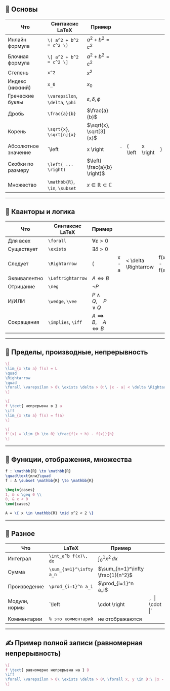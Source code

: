 ## 📌 **Основы**

| Что                 | Синтаксис LaTeX                 | Пример                                |    |         |          |   |
| ------------------- | ------------------------------- | ------------------------------------- | -- | ------- | -------- | - |
| Инлайн формула      | `\( a^2 + b^2 = c^2 \)`         | $a^2 + b^2 = c^2$                     |    |         |          |   |
| Блочная формула     | `\[ a^2 + b^2 = c^2 \]`         | $a^2 + b^2 = c^2$                     |    |         |          |   |
| Степень             | `x^2`                           | $x^2$                                 |    |         |          |   |
| Индекс (нижний)     | `x_0`                           | $x_0$                                 |    |         |          |   |
| Греческие буквы     | `\varepsilon`, `\delta`, `\phi` | $\varepsilon, \delta, \phi$           |    |         |          |   |
| Дробь               | `\frac{a}{b}`                   | $\frac{a}{b}$                         |    |         |          |   |
| Корень              | `\sqrt{x}`, `\sqrt[n]{x}`       | $\sqrt{x}, \sqrt[3]{x}$               |    |         |          |   |
| Абсолютное значение | \`\left                         | x \right                              | \` | ( \left | x \right | ) |
| Скобки по размеру   | `\left( ... \right)`            | $\left( \frac{a}{b} \right)$          |    |         |          |   |
| Множество           | `\mathbb{R}`, `\in`, `\subset`  | $x \in \mathbb{R} \subset \mathbb{C}$ |    |         |          |   |

---

## 📌 **Кванторы и логика**

| Что          | Синтаксис LaTeX    | Пример                         |       |                      |             |                 |
| ------------ | ------------------ | ------------------------------ | ----- | -------------------- | ----------- | --------------- |
| Для всех     | `\forall`          | $\forall \varepsilon > 0$      |       |                      |             |                 |
| Существует   | `\exists`          | $\exists \delta > 0$           |       |                      |             |                 |
| Следует      | `\Rightarrow`      | (                              | x - a | < \delta \Rightarrow | f(x) - f(a) | < \varepsilon ) |
| Эквивалентно | `\Leftrightarrow`  | $A \Leftrightarrow B$          |       |                      |             |                 |
| Отрицание    | `\neg`             | $\neg P$                       |       |                      |             |                 |
| И/ИЛИ        | `\wedge`, `\vee`   | $P \wedge Q, \quad P \vee Q$   |       |                      |             |                 |
| Сокращения   | `\implies`, `\iff` | $A \implies B, \quad A \iff B$ |       |                      |             |                 |

---

## 📌 **Пределы, производные, непрерывность**

```latex
\[
\lim_{x \to a} f(x) = L
\quad
\Rightarrow
\quad
\forall \varepsilon > 0\ \exists \delta > 0:\ |x - a| < \delta \Rightarrow |f(x) - L| < \varepsilon
\]
```

```latex
\[
f \text{ непрерывна в } a
\iff
\lim_{x \to a} f(x) = f(a)
\]
```

```latex
\[
f'(x) = \lim_{h \to 0} \frac{f(x + h) - f(x)}{h}
\]
```

---

## 📌 **Функции, отображения, множества**

```latex
f : \mathbb{R} \to \mathbb{R}
\quad\text{или}\quad
f : A \subset \mathbb{R} \to \mathbb{R}
```

```latex
\begin{cases}
1, & x \geq 0 \\
0, & x < 0
\end{cases}
```

```latex
A = \{ x \in \mathbb{R} \mid x^2 < 2 \}
```

---

## 📌 **Разное**

| Что           | LaTeX                   | Пример                            |                   |         |          |                   |
| ------------- | ----------------------- | --------------------------------- | ----------------- | ------- | -------- | ----------------- |
| Интеграл      | `\int_a^b f(x)\, dx`    | $\int_0^1 x^2\, dx$               |                   |         |          |                   |
| Сумма         | `\sum_{n=1}^\infty a_n` | $\sum_{n=1}^\infty \frac{1}{n^2}$ |                   |         |          |                   |
| Произведение  | `\prod_{i=1}^n a_i`     | $\prod_{i=1}^n a_i$               |                   |         |          |                   |
| Модули, нормы | \`\left                 | \cdot \right                      | `, `\| \cdot \|\` | ( \left | x \right | , \quad \| x \| ) |
| Комментарии   | `% это комментарий`     | не отображаются                   |                   |         |          |                   |

---

## ✍ Пример полной записи (равномерная непрерывность)

```latex
\[
f \text{ равномерно непрерывна на } D
\iff
\forall \varepsilon > 0\ \exists \delta > 0\ \forall x, y \in D:\ |x - y| < \delta \Rightarrow |f(x) - f(y)| < \varepsilon
\]
```